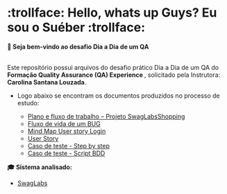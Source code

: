 <div>
  <h1 align="left">
  :trollface: Hello, whats up Guys?  Eu sou o Suéber :trollface:
  </h1>
  
  <p align="right">
    <a href="https://github.com/SueberDEV/Desafio-dia-a-dia-de-um-QA-DIO/blob/main/giphy200.gif"> </a>
    
<div align='left'>
  <b> 🎉 Seja bem-vindo ao desafio Dia a Dia de um QA </b>
</div> </br>

  <p align="left">
    Este repositório possui arquivos do desafio prático Dia a Dia de um QA do <b>Formação Quality Assurance (QA) Experience </b>, solicitado pela Instrutora: <b>Carolina Santana Louzada</b>.</p>
    
- Logo abaixo se encontram os documentos produzidos no processo de estudo:
  
  - <a href='https://github.com/SueberDEV/Desafio-dia-a-dia-de-um-QA-DIO/tree/main/Desafio%20dia-a-dia%20de%20um%20QA-DIO/1-Plano%20e%20fluxo%20de%20trabalho%20%E2%80%93%20Projeto%20SwagLabsShopping'>Plano e fluxo de trabalho – Projeto SwagLabsShopping</a>
  - <a href='https://github.com/SueberDEV/Desafio-dia-a-dia-de-um-QA-DIO/tree/main/Desafio%20dia-a-dia%20de%20um%20QA-DIO/2%20-Fluxo%20de%20vida%20de%20um%20BUG%20%E2%80%93%20Projeto%20SwagLabsShopping'>Fluxo de vida de um BUG</a>
  - <a href='https://github.com/SueberDEV/Desafio-dia-a-dia-de-um-QA-DIO/tree/main/Desafio%20dia-a-dia%20de%20um%20QA-DIO/3-Mind%20Map%20User%20story%20Login%20%E2%80%93%20Projeto%20SwagLabsShopping'>Mind Map User story Login</a>
  - <a href='https://github.com/SueberDEV/Desafio-dia-a-dia-de-um-QA-DIO/tree/main/Desafio%20dia-a-dia%20de%20um%20QA-DIO/4-User%20Story%20%E2%80%93%20Projeto%20SwagLabsShopping'>User Story</a>
   - <a href='https://github.com/SueberDEV/Desafio-dia-a-dia-de-um-QA-DIO/tree/main/Desafio%20dia-a-dia%20de%20um%20QA-DIO/5-Caso%20de%20teste%20-%20Step%20by%20step%20%E2%80%93%20Projeto%20SwagLabsShopping'>Caso de teste - Step by step</a>
    - <a href='https://github.com/SueberDEV/Desafio-dia-a-dia-de-um-QA-DIO/tree/main/Desafio%20dia-a-dia%20de%20um%20QA-DIO/6-Caso%20de%20teste%20-%20Script%20BDD%20%E2%80%93%20Projeto%20SwagLabsShopping'>Caso de teste - Script BDD</a>
  
<b> 🎓 Sistema analisado:</b>
  
   - <a href="https://www.saucedemo.com/">SwagLabs</a>
  
